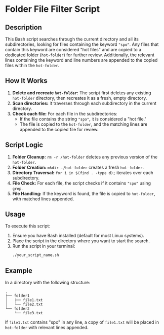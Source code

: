 # Folder File Filter Script

## Description
This Bash script searches through the current directory and all its subdirectories, looking for files containing the keyword `"spo"`. Any files that contain this keyword are considered "hot files" and are copied to a dedicated folder (`hot-folder`) for further review. Additionally, the relevant lines containing the keyword and line numbers are appended to the copied files within the `hot-folder`.

## How It Works
1. **Delete and recreate `hot-folder`:** The script first deletes any existing `hot-folder` directory, then recreates it as a fresh, empty directory.
2. **Scan directories:** It traverses through each subdirectory in the current directory.
3. **Check each file:** For each file in the subdirectories:
   - If the file contains the string `"spo"`, it is considered a "hot file."
   - The file is copied to the `hot-folder`, and the matching lines are appended to the copied file for review.

## Script Logic
1. **Folder Cleanup:** `rm -r /hot-folder` deletes any previous version of the `hot-folder`.
2. **Folder Creation:** `mkdir ./hot-folder` creates a fresh `hot-folder`.
3. **Directory Traversal:** `for i in $(find . -type d);` iterates over each subdirectory.
4. **File Check:** For each file, the script checks if it contains `"spo"` using `grep`.
5. **File Handling:** If the keyword is found, the file is copied to `hot-folder`, with matched lines appended.

## Usage
To execute this script:
1. Ensure you have Bash installed (default for most Linux systems).
2. Place the script in the directory where you want to start the search.
3. Run the script in your terminal:
   ```bash
   ./your_script_name.sh
   ```

## Example
In a directory with the following structure:
```
.
├── folder1
│   ├── file1.txt
│   └── file2.txt
└── folder2
    └── file3.txt
```
If `file1.txt` contains "spo" in any line, a copy of `file1.txt` will be placed in `hot-folder` with relevant lines appended.
 
